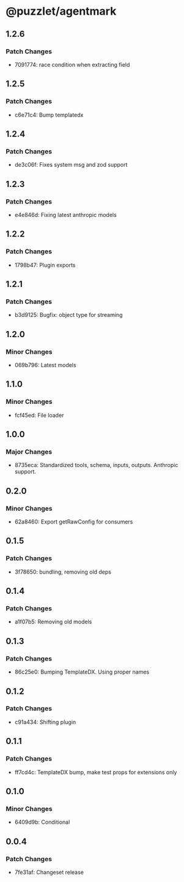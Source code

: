 # @puzzlet/agentmark

## 1.2.6

### Patch Changes

- 7091774: race condition when extracting field

## 1.2.5

### Patch Changes

- c6e71c4: Bump templatedx

## 1.2.4

### Patch Changes

- de3c06f: Fixes system msg and zod support

## 1.2.3

### Patch Changes

- e4e846d: Fixing latest anthropic models

## 1.2.2

### Patch Changes

- 1798b47: Plugin exports

## 1.2.1

### Patch Changes

- b3d9125: Bugfix: object type for streaming

## 1.2.0

### Minor Changes

- 069b796: Latest models

## 1.1.0

### Minor Changes

- fcf45ed: File loader

## 1.0.0

### Major Changes

- 8735eca: Standardized tools, schema, inputs, outputs. Anthropic support.

## 0.2.0

### Minor Changes

- 62a8460: Export getRawConfig for consumers

## 0.1.5

### Patch Changes

- 3f78650: bundling, removing old deps

## 0.1.4

### Patch Changes

- a1f07b5: Removing old models

## 0.1.3

### Patch Changes

- 86c25e0: Bumping TemplateDX. Using proper names

## 0.1.2

### Patch Changes

- c91a434: Shifting plugin

## 0.1.1

### Patch Changes

- ff7cd4c: TemplateDX bump, make test props for extensions only

## 0.1.0

### Minor Changes

- 6409d9b: Conditional

## 0.0.4

### Patch Changes

- 7fe31af: Changeset release
